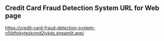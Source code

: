## Credit Card Fraud Detection System URL for Web page

https://credit-card-fraud-detection-system-n5jbftxkytezkcmd2jykds.streamlit.app/
